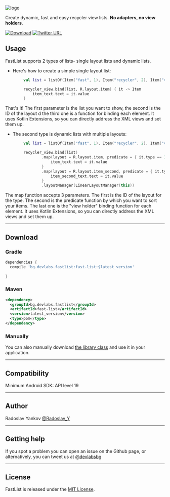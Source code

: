![logo](https://raw.githubusercontent.com/dev-labs-bg/fast-list/master/logo.png)


Create dynamic, fast and easy recycler view lists. **No adapters, no view holders**.

[![Download](https://img.shields.io/badge/download-1.1-ff0000.svg?style=flat-square&label=version)](https://bintray.com/radoslav/maven/fast-list/1.1/link) [![Twitter URL](https://img.shields.io/badge/twitter-%40devlabsbg-1DA1F2.svg?style=flat-square&logo=twitter)](http://twitter.com/devlabsbg)


## Usage

FastList supports 2 types of lists- single layout lists and dynamic lists.

- Here's how to create a simple single layout list:

```kotlin
        val list = listOf(Item("fast", 1), Item("recycler", 2), Item("view", 1))

        recycler_view.bind(list, R.layout.item) { it -> Item
            item_text.text = it.value
        }
```
That's it! The first parameter is the list you want to show, the second is the ID of the layout d the third one is a function for binding each element. It uses Kotlin Extensions, so you can directly address the XML views and set them up.


- The second type is dynamic lists with multiple layouts:

```kotlin
        val list = listOf(Item("fast", 1), Item("recycler", 2), Item("view", 1))

        recycler_view.bind(list)
                .map(layout = R.layout.item, predicate = { it.type == 1}) {
                    item_text.text = it.value
                }
                .map(layout = R.layout.item_second, predicate = { it.type == 2}) {
                    item_second_text.text = it.value
                }
                .layoutManager(LinearLayoutManager(this))
```
The map function accepts 3 parameters. The first is the ID of the layout for the type. The second is the predicate function by which you want to sort your items. The last one is the "view holder" binding function for each element. It uses Kotlin Extensions, so you can directly address the XML views and set them up.


---
## Download

### Gradle

```gradle
dependencies {
  compile 'bg.devlabs.fastlist:fast-list:$latest_version'
  
}
 ```
 
### Maven
```xml
<dependency>
  <groupId>bg.devlabs.fastlist</groupId>
  <artifactId>fast-list</artifactId>
  <version>latest_version</version>
  <type>pom</type>
</dependency>
```

### Manually

You can also manually download [the library class](https://github.com/dev-labs-bg/fast-list/blob/master/fast-list/src/main/java/com/list/rados/fast_list/BaseList.kt) and use it in your application.

---
## Compatibility

Minimum Android SDK: API level 19

---
## Author

Radoslav Yankov [@Radoslav_Y](https://twitter.com/Radoslav_Y)

---
## Getting help

If you spot a problem you can open an issue on the Github page, or alternatively, you can tweet us at [@devlabsbg](https://twitter.com/devlabsbg)

---
## License

FastList is released under the [MIT License](https://github.com/dev-labs-bg/fast-list/blob/master/LICENSE).
